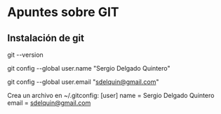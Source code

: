# Apuntes sobre GIT

## Instalación de git

  git --version
  
  git config --global user.name "Sergio Delgado Quintero"

  git config --global user.email "sdelquin@gmail.com"
  
Crea un archivo en ~/.gitconfig:
  [user]
    name = Sergio Delgado Quintero
    email = sdelquin@gmail.com


